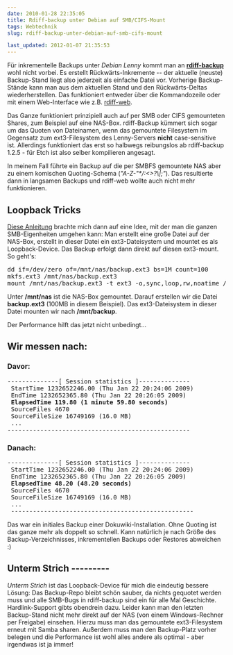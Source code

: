 ```yaml
---
date: 2010-01-28 22:35:05
title: Rdiff-backup unter Debian auf SMB/CIFS-Mount
tags: Webtechnik
slug: rdiff-backup-unter-debian-auf-smb-cifs-mount

last_updated: 2012-01-07 21:35:53
---
```


Für inkrementelle Backups unter <em>Debian Lenny</em> kommt man an <a href="http://rdiff-backup.nongnu.org/"><strong>rdiff-backup</strong></a> wohl nicht vorbei. Es erstellt Rückwärts-Inkremente -- der aktuelle (neuste) Backup-Stand liegt also jederzeit als einfache Datei vor. Vorherige Backup-Stände kann man aus dem aktuellen Stand und den Rückwärts-Deltas wiederherstellen. Das funktioniert entweder über die Kommandozeile oder mit einem Web-Interface wie z.B. <a href="http://www.rdiffweb.org/wiki/index.php?title=Main_Page">rdiff-web</a>.

Das Ganze funktioniert prinzipiell auch auf per SMB oder CIFS gemounteten Shares, zum Beispiel auf eine NAS-Box. rdiff-Backup kümmert sich sogar um das Quoten von Dateinamen, wenn das gemountete Filesystem im Gegensatz zum ext3-Filesystem des Lenny-Servers <strong>nicht</strong> case-sensitive ist. Allerdings funktioniert das erst so halbwegs reibungslos ab rdiff-backup 1.2.5 - für Etch ist also selber kompilieren angesagt.

In meinem Fall führte ein Backup auf die per SMBFS gemountete NAS aber zu einem komischen Quoting-Schema (<em>"A-Z-"*/:&lt;&gt;?\\|</em><em>;"</em>). Das resultierte dann in langsamen Backups und rdiff-web wollte auch nicht mehr funktionieren.
<h2>Loopback Tricks</h2>
<a href="http://nst.sourceforge.net/nst/docs/user/ch04s04.html">Diese Anleitung</a> brachte mich dann auf eine Idee, mit der man die ganzen SMB-Eigenheiten umgehen kann: Man erstellt eine große Datei auf der NAS-Box, erstellt in dieser Datei ein ext3-Dateisystem und mountet es als Loopback-Device. Das Backup erfolgt dann direkt auf diesen ext3-mount. So geht's:
<pre>dd if=/dev/zero of=/mnt/nas/backup.ext3 bs=1M count=100
mkfs.ext3 /mnt/nas/backup.ext3
mount /mnt/nas/backup.ext3 -t ext3 -o,sync,loop,rw,noatime /mnt/backup</pre>

Unter <strong>/mnt/nas</strong> ist die NAS-Box gemountet. Darauf erstellen wir die Datei <strong>backup.ext3</strong> (100MB in diesem Beispiel). Das ext3-Dateisystem in dieser Datei mounten wir nach <strong>/mnt/backup</strong>.

Der Performance hilft das jetzt nicht unbedingt...
<h2>Wir messen nach:</h2>
<h3>Davor:</h3>
<pre>--------------[ Session statistics ]--------------
 StartTime 1232652246.00 (Thu Jan 22 20:24:06 2009)
 EndTime 1232652365.80 (Thu Jan 22 20:26:05 2009)
 <strong>ElapsedTime 119.80 (1 minute 59.80 seconds)</strong>
 SourceFiles 4670
 SourceFileSize 16749169 (16.0 MB)
 ...
--------------------------------------------------</pre>
<h3>Danach:</h3>
<pre>--------------[ Session statistics ]--------------
 StartTime 1232652246.00 (Thu Jan 22 20:24:06 2009)
 EndTime 1232652365.80 (Thu Jan 22 20:26:05 2009)
<strong> ElapsedTime 48.20 (48.20 seconds)</strong>
 SourceFiles 4670
 SourceFileSize 16749169 (16.0 MB)
 ...
 --------------------------------------------------</pre>

Das war ein initiales Backup einer Dokuwiki-Installation. Ohne Quoting ist das ganze mehr als doppelt so schnell. Kann natürlich je nach Größe des Backup-Verzeichnisses, inkrementellen Backups oder Restores abweichen :)
<h2>Unterm Strich ---------</h2>
<em>Unterm Strich</em> ist das Loopback-Device für mich die eindeutig bessere Lösung: Das Backup-Repo bleibt schön sauber, da nichts gequotet werden muss und alle SMB-Bugs in rdiff-backup sind ein für alle Mal Geschichte. Hardlink-Support gibts obendrein dazu. Leider kann man den letzten Backup-Stand nicht mehr direkt auf der NAS (von einem Windows-Rechner per Freigabe) einsehen. Hierzu muss man das gemountete ext3-Filesystem erneut mit Samba sharen. Außerdem muss man den Backup-Platz vorher belegen und die Performance ist wohl alles andere als optimal - aber irgendwas ist ja immer!
